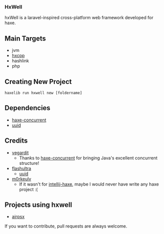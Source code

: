 ### HxWell
hxWell is a laravel-inspired cross-platform web framework developed for haxe.

## Main Targets
- jvm
- [hxcpp](https://github.com/HaxeFoundation/hxcpp)
- hashlink
- php

## Creating New Project
`haxelib run hxwell new [foldername]`

## Dependencies
- [haxe-concurrent](https://github.com/vegardit/haxe-concurrent)
- [uuid](https://github.com/flashultra/uuid)

## Credits
- [vegardit](https://github.com/vegardit)
  - Thanks to [haxe-concurrent](https://github.com/vegardit/haxe-concurrent) for bringing Java's excellent concurrent structure!
- [flashultra](https://github.com/flashultra)
  - [uuid](https://github.com/flashultra/uuid)
- [m0rkeulv](https://github.com/m0rkeulv)
  - If it wasn't for [intellij-haxe](https://github.com/HaxeFoundation/intellij-haxe), maybe I would never have write any haxe project :(

## Projects using hxwell
- [airpsx](https://github.com/barisyild/airpsx)

If you want to contribute, pull requests are always welcome.